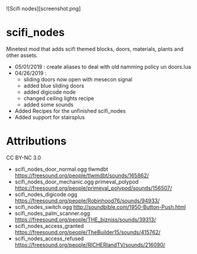![Scifi nodes][screenshot.png]

# scifi_nodes

Minetest mod that adds scifi themed blocks, doors, materials, plants and other assets.

* 05/01/2019 : create aliases to deal with old namming policy un doors.lua
* 04/26/2019 :
  * sliding doors now open with mesecon signal
  * added blue sliding doors
  * added digicode node
  * changed ceiling lights recipe
  * added some sounds
* Added Recipes for the unfinished scifi_nodes
* Added support for stairsplus

# Attributions

CC BY-NC 3.0
* scifi_nodes_door_normal.ogg tlwmdbt https://freesound.org/people/tlwmdbt/sounds/165862/
* scifi_nodes_door_mechanic.ogg primeval_polypod https://freesound.org/people/primeval_polypod/sounds/156507/
* scifi_nodes_digicode.ogg https://freesound.org/people/Robinhood76/sounds/94933/
* scifi_nodes_switch.ogg http://soundbible.com/1950-Button-Push.html
* scifi_nodes_palm_scanner.ogg https://freesound.org/people/THE_bizniss/sounds/39313/
* scifi_nodes_access_granted https://freesound.org/people/TheBuilder15/sounds/415762/
* scifi_nodes_access_refused https://freesound.org/people/RICHERlandTV/sounds/216090/
